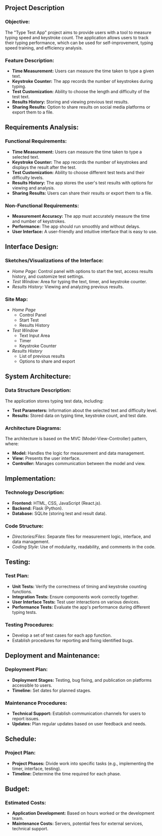 ## Project Description

### Objective:

The "Type Test App" project aims to provide users with a tool to measure typing speed and keystroke count. The application allows users to track their typing performance, which can be used for self-improvement, typing speed training, and efficiency analysis.

### Feature Description:

- **Time Measurement:** Users can measure the time taken to type a given text.
- **Keystroke Counter:** The app records the number of keystrokes during typing.
- **Test Customization:** Ability to choose the length and difficulty of the test text.
- **Results History:** Storing and viewing previous test results.
- **Sharing Results:** Option to share results on social media platforms or export them to a file.

## Requirements Analysis:

### Functional Requirements:

- **Time Measurement:** Users can measure the time taken to type a selected text.
- **Keystroke Counter:** The app records the number of keystrokes and displays the result after the test.
- **Test Customization:** Ability to choose different test texts and their difficulty levels.
- **Results History:** The app stores the user's test results with options for viewing and analysis.
- **Sharing Results:** Users can share their results or export them to a file.

### Non-Functional Requirements:

- **Measurement Accuracy:** The app must accurately measure the time and number of keystrokes.
- **Performance:** The app should run smoothly and without delays.
- **User Interface:** A user-friendly and intuitive interface that is easy to use.

## Interface Design:

### Sketches/Visualizations of the Interface:

- _Home Page:_ Control panel with options to start the test, access results history, and customize test settings.
- _Test Window:_ Area for typing the text, timer, and keystroke counter.
- _Results History:_ Viewing and analyzing previous results.

### Site Map:

- _Home Page_
  - Control Panel
  - Start Test
  - Results History
- _Test Window_
  - Text Input Area
  - Timer
  - Keystroke Counter
- _Results History_
  - List of previous results
  - Options to share and export

## System Architecture:

### Data Structure Description:

The application stores typing test data, including:

- **Test Parameters:** Information about the selected text and difficulty level.
- **Results:** Stored data on typing time, keystroke count, and test date.

### Architecture Diagrams:

The architecture is based on the MVC (Model-View-Controller) pattern, where:

- **Model:** Handles the logic for measurement and data management.
- **View:** Presents the user interface.
- **Controller:** Manages communication between the model and view.

## Implementation:

### Technology Description:

- **Frontend:** HTML, CSS, JavaScript (React.js).
- **Backend:** Flask (Python).
- **Database:** SQLite (storing test and result data).

### Code Structure:

- _Directories/Files_: Separate files for measurement logic, interface, and data management.
- _Coding Style_: Use of modularity, readability, and comments in the code.

## Testing:

### Test Plan:

- **Unit Tests:** Verify the correctness of timing and keystroke counting functions.
- **Integration Tests:** Ensure components work correctly together.
- **User Interface Tests:** Test user interactions on various devices.
- **Performance Tests:** Evaluate the app's performance during different typing tests.

### Testing Procedures:

- Develop a set of test cases for each app function.
- Establish procedures for reporting and fixing identified bugs.

## Deployment and Maintenance:

### Deployment Plan:

- **Deployment Stages:** Testing, bug fixing, and publication on platforms accessible to users.
- **Timeline:** Set dates for planned stages.

### Maintenance Procedures:

- **Technical Support:** Establish communication channels for users to report issues.
- **Updates:** Plan regular updates based on user feedback and needs.

## Schedule:

### Project Plan:

- **Project Phases:** Divide work into specific tasks (e.g., implementing the timer, interface, testing).
- **Timeline:** Determine the time required for each phase.

## Budget:

### Estimated Costs:

- **Application Development:** Based on hours worked or the development team.
- **Maintenance Costs:** Servers, potential fees for external services, technical support.
